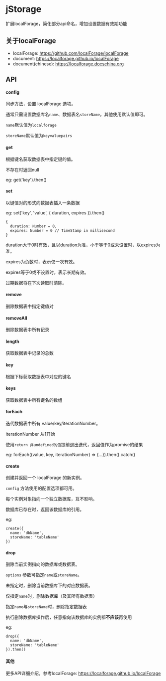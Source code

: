 # jStorage

扩展localForage，简化部分api命名，增加设置数据有效期功能

## 关于localForage

- localForage: https://github.com/localForage/localForage
- document: https://localforage.github.io/localForage
- document(chinese): https://localforage.docschina.org

## API

#### config

同步方法，设置 localForage 选项。

通常只需设置数据库名`name`、数据表名`storeName`，其他使用默认值即可。

`name`默认值为`localforage`

`storeName`默认值为`keyvaluepairs`


#### get

根据键名获取数据表中指定键的值。

不存在时返回null

eg: get('key').then()


#### set

以键值对的形式向数据表插入一条数据

eg: set('key', 'value', { duration, expires }).then()

    {
      duration: Number = 0,
      expires: Number = 0 // TimeStamp in millisecond
    }

duration大于0时有效，且以duration为准，小于等于0或未设置时，以expires为准。

expires为负数时，表示仅一次有效。

expires等于0或不设置时，表示长期有效。

过期数据将在下次读取时清除。


#### remove

删除数据表中指定键值对


#### removeAll

删除数据表中所有记录


#### length

获取数据表中记录的总数


#### key

根据下标获取数据表中对应的键名


#### keys

获取数据表中所有键名的数组


#### forEach

迭代数据表中所有 value/key/iterationNumber。

iterationNumber 从1开始

使用`return 非undefined的值`提前退出迭代，返回值作为promise的结果

eg: forEach((value, key, iterationNumber) => {...}).then().catch()


#### create

创建并返回一个 localForage 的新实例。

`config` 方法使用的配置选项都可用。

每个实例对象指向一个独立数据库，互不影响。

数据库已存在时，返回该数据库的引用。

eg:

    create({
      name: 'dbName',
      storeName: 'tableName'
    })


#### drop

删除当前实例指向的数据库或数据表。

`options` 参数可指定`name`或`storeName`。

未指定时，删除当前数据库下的对应数据表。

仅指定`name`时，删除数据库（及其所有数据表）

指定`name`与`storeName`时，删除指定数据表

执行删除数据库操作后，任意指向该数据库的实例都**不应该**再使用

eg:

    drop({
      name: 'dbName',
      storeName: 'tableName'
    }).then()

#### 其他

更多API详细介绍，参考localForage: https://localforage.github.io/localForage